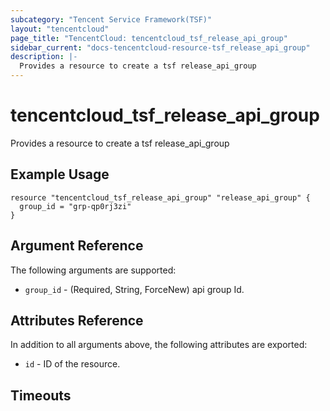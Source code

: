 ```yaml
---
subcategory: "Tencent Service Framework(TSF)"
layout: "tencentcloud"
page_title: "TencentCloud: tencentcloud_tsf_release_api_group"
sidebar_current: "docs-tencentcloud-resource-tsf_release_api_group"
description: |-
  Provides a resource to create a tsf release_api_group
---
```


# tencentcloud_tsf_release_api_group

Provides a resource to create a tsf release_api_group

## Example Usage

```hcl
resource "tencentcloud_tsf_release_api_group" "release_api_group" {
  group_id = "grp-qp0rj3zi"
}
```

## Argument Reference

The following arguments are supported:

* `group_id` - (Required, String, ForceNew) api group Id.

## Attributes Reference

In addition to all arguments above, the following attributes are exported:

* `id` - ID of the resource.



## Timeouts

<no value>


